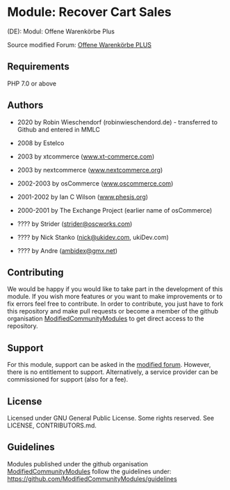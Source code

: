 # Module: Recover Cart Sales
(DE): Modul: Offene Warenkörbe Plus

Source modified Forum: [Offene Warenkörbe PLUS](https://www.modified-shop.org/forum/index.php?topic=8612.0)

## Requirements
PHP 7.0 or above

## Authors
- 2020 by Robin Wieschendorf (robinwieschendord.de) - transferred to Github and entered in MMLC 
- 2008 by Estelco
- 2003 by xtcommerce (www.xt-commerce.com)
- 2003 by nextcommerce (www.nextcommerce.org)
- 2002-2003 by osCommerce (www.oscommerce.com)
- 2001-2002 by Ian C Wilson (www.phesis.org)
- 2000-2001 by The Exchange Project (earlier name of osCommerce)

- ???? by Strider (strider@oscworks.com)
- ???? by Nick Stanko (nick@ukidev.com, ukiDev.com)
- ???? by Andre (ambidex@gmx.net)

## Contributing
We would be happy if you would like to take part in the development of this module. If you wish more features or you want to make improvements or to fix errors feel free to contribute. In order to contribute, you just have to fork this repository and make pull requests or become a member of the github organisation [ModifiedCommunityModules](https://github.com/ModifiedCommunityModules) to get direct access to the repository.

## Support
For this module, support can be asked in the [modified forum](https://www.modified-shop.org/forum/). However, there is no entitlement to support. Alternatively, a service provider can be commissioned for support (also for a fee).

## License
Licensed under GNU General Public License. Some rights reserved. See LICENSE, CONTRIBUTORS.md.

## Guidelines
Modules published under the github organisation [ModifiedCommunityModules](https://github.com/) follow the guidelines under: https://github.com/ModifiedCommunityModules/guidelines
